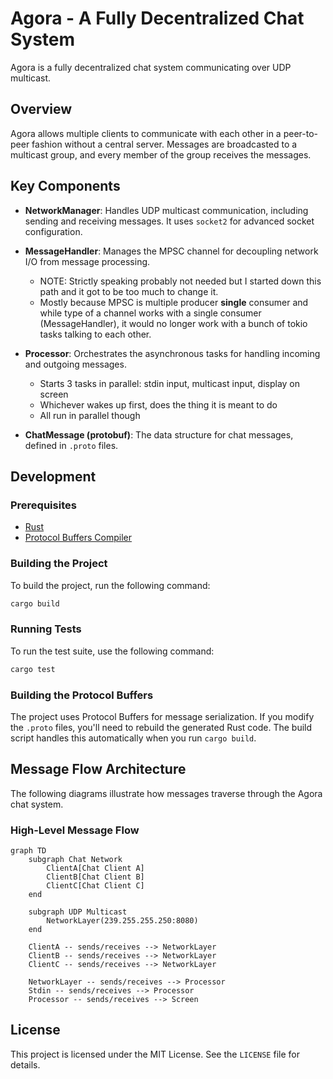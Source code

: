 # Agora - A Fully Decentralized Chat System

Agora is a fully decentralized chat system communicating over UDP multicast.

## Overview

Agora allows multiple clients to communicate with each other in a peer-to-peer fashion without a central server. Messages are broadcasted to a multicast group, and every member of the group receives the messages.

## Key Components

*   **NetworkManager**: Handles UDP multicast communication, including sending and receiving messages. It uses `socket2` for advanced socket configuration.
*   **MessageHandler**: Manages the MPSC channel for decoupling network I/O from message processing. 
    
    *  NOTE: Strictly speaking probably not needed but I started down this path and it got to be too much to change it. 
    *  Mostly because MPSC is multiple producer **single** consumer and while type of a channel works with a single consumer (MessageHandler), it would no longer work with a bunch of tokio tasks talking to each other.
*   **Processor**: Orchestrates the asynchronous tasks for handling incoming and outgoing messages.
    *   Starts 3 tasks in parallel: stdin input, multicast input, display on screen
    *   Whichever wakes up first, does the thing it is meant to do
    *   All run in parallel though
*   **ChatMessage (protobuf)**: The data structure for chat messages, defined in `.proto` files.

## Development

### Prerequisites

*   [Rust](https://www.rust-lang.org/tools/install)
*   [Protocol Buffers Compiler](https://grpc.io/docs/protoc-installation/)

### Building the Project

To build the project, run the following command:

```sh
cargo build
```

### Running Tests

To run the test suite, use the following command:

```sh
cargo test
```

### Building the Protocol Buffers

The project uses Protocol Buffers for message serialization. If you modify the `.proto` files, you'll need to rebuild the generated Rust code. The build script handles this automatically when you run `cargo build`.

## Message Flow Architecture

The following diagrams illustrate how messages traverse through the Agora chat system.

### High-Level Message Flow

```mermaid
graph TD
    subgraph Chat Network
        ClientA[Chat Client A]
        ClientB[Chat Client B]
        ClientC[Chat Client C]
    end

    subgraph UDP Multicast
        NetworkLayer(239.255.255.250:8080)
    end

    ClientA -- sends/receives --> NetworkLayer
    ClientB -- sends/receives --> NetworkLayer
    ClientC -- sends/receives --> NetworkLayer

    NetworkLayer -- sends/receives --> Processor
    Stdin -- sends/receives --> Processor
    Processor -- sends/receives --> Screen
```

## License

This project is licensed under the MIT License. See the `LICENSE` file for details.
